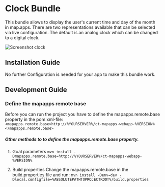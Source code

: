 # Clock Bundle
This bundle allows to display the user's current time and day of the month in map.apps. There are two representations available that can be selected via live configuration. The default is an analog clock which can be changed to a digital clock.

![Screenshot clock](https://github.com/conterra/mapapps-clock/blob/master/clock.JPG)

Installation Guide
------------------
No further Configuration is needed for your app to make this bundle work.

Development Guide
------------------
### Define the mapapps remote base
Before you can run the project you have to define the mapapps.remote.base property in the pom.xml-file:
`<mapapps.remote.base>http://%YOURSERVER%/ct-mapapps-webapp-%VERSION%</mapapps.remote.base>`

##### Other methods to to define the mapapps.remote.base property.
1. Goal parameters
`mvn install -Dmapapps.remote.base=http://%YOURSERVER%/ct-mapapps-webapp-%VERSION%`

2. Build properties
Change the mapapps.remote.base in the build.properties file and run:
`mvn install -Denv=dev -Dlocal.configfile=%ABSOLUTEPATHTOPROJECTROOT%/build.properties`

